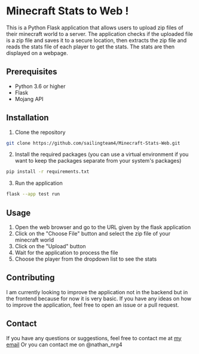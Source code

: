 # Minecraft Stats to Web !

This is a Python Flask application that allows users to upload zip files of their minecraft world to a server. The application checks if the uploaded file is a zip file and saves it to a secure location, then extracts the zip file and reads the stats file of each player to get the stats. The stats are then displayed on a webpage.

## Prerequisites

- Python 3.6 or higher
- Flask
- Mojang API

## Installation

1. Clone the repository
```bash
git clone https://github.com/sailingteam4/Minecraft-Stats-Web.git
```
2. Install the required packages (you can use a virtual environment if you want to keep the packages separate from your system's packages)
```bash
pip install -r requirements.txt
```
3. Run the application
```bash
flask --app test run
```

## Usage

1. Open the web browser and go to the URL given by the flask application
2. Click on the "Choose File" button and select the zip file of your minecraft world
3. Click on the "Upload" button
4. Wait for the application to process the file
5. Choose the player from the dropdown list to see the stats

## Contributing

I am currently looking to improve the application not in the backend but in the frontend because for now it is very basic. If you have any ideas on how to improve the application, feel free to open an issue or a pull request.

## Contact 

If you have any questions or suggestions, feel free to contact me at [my email](mailto:sailing4team@gmail.com)
Or you can contact me on @nathan_nrg4